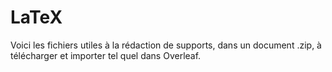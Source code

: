 # LaTeX
Voici les fichiers utiles à la rédaction de supports, dans un document .zip, à télécharger et importer tel quel dans Overleaf.
